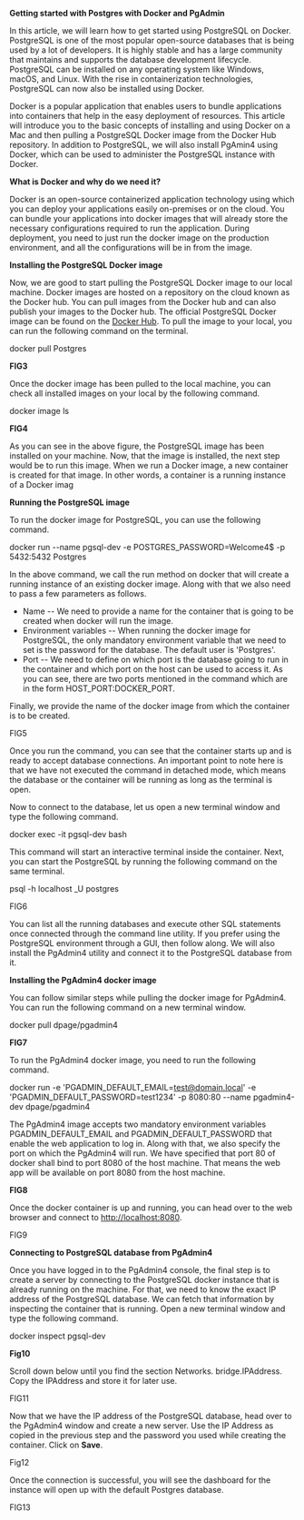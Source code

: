 **Getting started with Postgres with Docker and PgAdmin**

In this article, we will learn how to get started using PostgreSQL on Docker. PostgreSQL is one of the most popular open-source databases that is being used by a lot of developers. It is highly stable and has a large community that maintains and supports the database development lifecycle. PostgreSQL can be installed on any operating system like Windows, macOS, and Linux. With the rise in containerization technologies, PostgreSQL can now also be installed using Docker.

Docker is a popular application that enables users to bundle applications into containers that help in the easy deployment of resources. This article will introduce you to the basic concepts of installing and using Docker on a Mac and then pulling a PostgreSQL Docker image from the Docker Hub repository. In addition to PostgreSQL, we will also install PgAmin4 using Docker, which can be used to administer the PostgreSQL instance with Docker.

**What is Docker and why do we need it?**

Docker is an open-source containerized application technology using which you can deploy your applications easily on-premises or on the cloud. You can bundle your applications into docker images that will already store the necessary configurations required to run the application. During deployment, you need to just run the docker image on the production environment, and all the configurations will be in from the image.

**Installing the PostgreSQL Docker image**

Now, we are good to start pulling the PostgreSQL Docker image to our local machine. Docker images are hosted on a repository on the cloud known as the Docker hub. You can pull images from the Docker hub and can also publish your images to the Docker hub. The official PostgreSQL Docker image can be found on the [Docker Hub](https://hub.docker.com/_/postgres). To pull the image to your local, you can run the following command on the terminal.

docker pull Postgres

**FIG3**

Once the docker image has been pulled to the local machine, you can check all installed images on your local by the following command.

docker image ls

**FIG4**

As you can see in the above figure, the PostgreSQL image has been installed on your machine. Now, that the image is installed, the next step would be to run this image. When we run a Docker image, a new container is created for that image. In other words, a container is a running instance of a Docker imag

**Running the PostgreSQL image**

To run the docker image for PostgreSQL, you can use the following command.

docker run --name pgsql-dev -e POSTGRES_PASSWORD=Welcome4$ -p 5432:5432 Postgres

In the above command, we call the run method on docker that will create a running instance of an existing docker image. Along with that we also need to pass a few parameters as follows.

-   Name -- We need to provide a name for the container that is going to be created when docker will run the image.
-   Environment variables -- When running the docker image for PostgreSQL, the only mandatory environment variable that we need to set is the password for the database. The default user is 'Postgres'.
-   Port -- We need to define on which port is the database going to run in the container and which port on the host can be used to access it. As you can see, there are two ports mentioned in the command which are in the form HOST_PORT:DOCKER_PORT.

Finally, we provide the name of the docker image from which the container is to be created.

FIG5

Once you run the command, you can see that the container starts up and is ready to accept database connections. An important point to note here is that we have not executed the command in detached mode, which means the database or the container will be running as long as the terminal is open.

Now to connect to the database, let us open a new terminal window and type the following command.

docker exec -it pgsql-dev bash

This command will start an interactive terminal inside the container. Next, you can start the PostgreSQL by running the following command on the same terminal.

psql -h localhost _U postgres

FIG6

You can list all the running databases and execute other SQL statements once connected through the command line utility. If you prefer using the PostgreSQL environment through a GUI, then follow along. We will also install the PgAdmin4 utility and connect it to the PostgreSQL database from it.

**Installing the PgAdmin4 docker image**

You can follow similar steps while pulling the docker image for PgAdmin4. You can run the following command on a new terminal window.

docker pull dpage/pgadmin4

**FIG7**

To run the PgAdmin4 docker image, you need to run the following command.

docker run -e 'PGADMIN_DEFAULT_EMAIL=test@domain.local' -e 'PGADMIN_DEFAULT_PASSWORD=test1234' -p 8080:80 --name pgadmin4-dev dpage/pgadmin4

The PgAdmin4 image accepts two mandatory environment variables PGADMIN_DEFAULT_EMAIL and PGADMIN_DEFAULT_PASSWORD that enable the web application to log in. Along with that, we also specify the port on which the PgAdmin4 will run. We have specified that port 80 of docker shall bind to port 8080 of the host machine. That means the web app will be available on port 8080 from the host machine.

**FIG8**

Once the docker container is up and running, you can head over to the web browser and connect to [http://localhost:8080](http://localhost:8080/).

FIG9

**Connecting to PostgreSQL database from PgAdmin4**

Once you have logged in to the PgAdmin4 console, the final step is to create a server by connecting to the PostgreSQL docker instance that is already running on the machine. For that, we need to know the exact IP address of the PostgreSQL database. We can fetch that information by inspecting the container that is running. Open a new terminal window and type the following command.

docker inspect pgsql-dev

**Fig10**

Scroll down below until you find the section Networks. bridge.IPAddress. Copy the IPAddress and store it for later use.

FIG11

Now that we have the IP address of the PostgreSQL database, head over to the PgAdmin4 window and create a new server. Use the IP Address as copied in the previous step and the password you used while creating the container. Click on **Save**.

Fig12

Once the connection is successful, you will see the dashboard for the instance will open up with the default Postgres database.

FIG13
